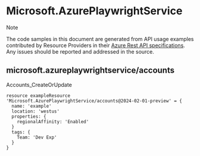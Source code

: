 # Microsoft.AzurePlaywrightService
  
> [!NOTE]
> The code samples in this document are generated from API usage examples contributed by Resource Providers in their [Azure Rest API specifications](https://github.com/Azure/azure-rest-api-specs). Any issues should be reported and addressed in the source.


## microsoft.azureplaywrightservice/accounts

Accounts_CreateOrUpdate
```bicep
resource exampleResource 'Microsoft.AzurePlaywrightService/accounts@2024-02-01-preview' = {
  name: 'example'
  location: 'westus'
  properties: {
    regionalAffinity: 'Enabled'
  }
  tags: {
    Team: 'Dev Exp'
  }
}
```
